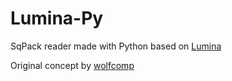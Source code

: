 # Lumina-Py

SqPack reader made with Python based on [Lumina](https://github.com/NotAdam/Lumina)

Original concept by [wolfcomp](https://github.com/wolfcomp)
